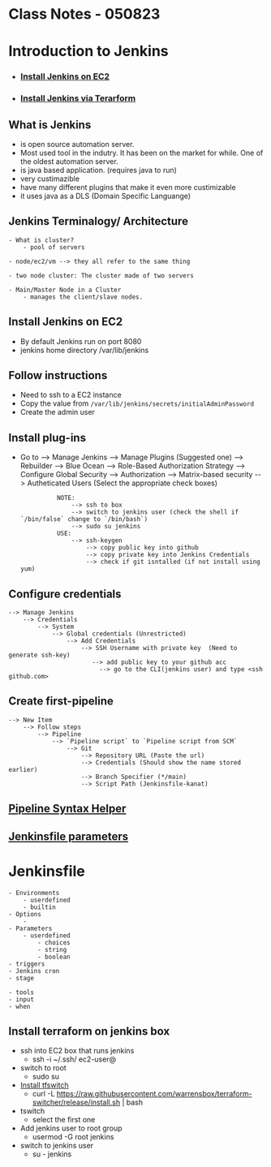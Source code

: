 # Class Notes - 050823

# Introduction to Jenkins 

- ### [Install Jenkins on EC2](https://www.jenkins.io/doc/tutorials/tutorial-for-installing-jenkins-on-AWS/)
- ### [Install Jenkins via Terarform](https://github.com/seytech-devops/jenkins/tree/main/terraform)


## What is Jenkins
- is open source automation server. 
- Most used tool in the indutry. It has been on the market for while. One of the oldest automation server. 
- is java based application. (requires java to run)
- very custimazible 
- have many different plugins that make it even more custimizable 
- it uses java as a DLS (Domain Specific Languange)

## Jenkins Terminalogy/ Architecture 
    - What is cluster?
        - pool of servers 
        
    - node/ec2/vm --> they all refer to the same thing

    - two node cluster: The cluster made of two servers

    - Main/Master Node in a Cluster 
        - manages the client/slave nodes. 


## Install Jenkins on EC2
- By default Jenkins run on port 8080 
- jenkins home directory /var/lib/jenkins


## Follow instructions
- Need to ssh to a EC2 instance
- Copy the value from `/var/lib/jenkins/secrets/initialAdminPassword`
- Create the admin user 


## Install plug-ins
- Go to 
    --> Manage Jenkins
        --> Manage Plugins (Suggested one)
        --> Rebuilder 
        --> Blue Ocean
        --> Role-Based Authorization Strategy
            --> Configure Global Security --> Authorization --> Matrix-based security 
                --> Autheticated Users (Select the appropriate check boxes)

                NOTE:
                    --> ssh to box
                    --> switch to jenkins user (check the shell if `/bin/false` change to `/bin/bash`)
                    --> sudo su jenkins
                USE:
                    --> ssh-keygen 
                        --> copy public key into github 
                        --> copy private key into Jenkins Credentials
                        --> check if git isntalled (if not install using yum)

## Configure credentials
    --> Manage Jenkins
        --> Credentials 
            --> System
                --> Global credentials (Unrestricted)
                    --> Add Credentials
                        --> SSH Username with private key  (Need to generate ssh-key)
                           --> add public key to your github acc
                             --> go to the CLI(jenkins user) and type <ssh github.com> 



## Create first-pipeline 
    --> New Item
        --> Follow steps
            --> Pipeline
                --> `Pipeline script` to `Pipeline script from SCM`
                    --> Git
                        --> Repository URL (Paste the url)
                        --> Credentials (Should show the name stored earlier)
                        --> Branch Specifier (*/main)
                        --> Script Path (Jenkinsfile-kanat)

## [Pipeline Syntax Helper](http://url:8080/job/first-pipeline/pipeline-syntax/)


## [Jenkinsfile parameters](https://www.jenkins.io/doc/book/pipeline/syntax/#parameters)


# Jenkinsfile
    - Environments
        - userdefined
        - builtin
    - Options   
        - 
    - Parameters
        - userdefined
            - choices
            - string
            - boolean
    - triggers
    - Jenkins cron
    - stage
        
    - tools
    - input 
    - when 


## Install terraform on jenkins box
- ssh into EC2 box that runs jenkins
    - ssh -i ~/.ssh/<yourkey> ec2-user@<yourip>
- switch to root
    - sudo su 
- [Install tfswitch](https://tfswitch.warrensbox.com/Install/)
    - curl -L https://raw.githubusercontent.com/warrensbox/terraform-switcher/release/install.sh | bash
- tswitch 
    - select the first one
- Add jenkins user to root group
    - usermod -G root jenkins
- switch to jenkins user
    - su - jenkins





